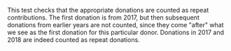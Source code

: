 This test checks that the appropriate donations are counted as repeat contributions. The first donation is from 2017, but then subsequent donations from earlier years are not counted, since they come "after" what we see as the first donation for this particular donor. Donations in 2017 and 2018 are indeed counted as repeat donations.